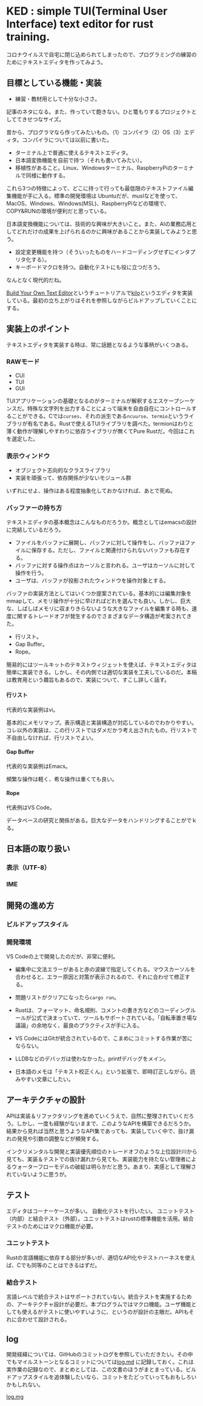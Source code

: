 # KED : simple TUI(Terminal User Interface) text editor for rust training.

コロナウイルスで自宅に閉じ込められてしまったので、プログラミングの練習のためにテキストエディタを作ってみよう。

## 目標としている機能・実装

* 練習・教材用として十分な小ささ。

記事のネタになる。また、作っていて飽きない。ひと篭もりするプロジェクトとしててきせつなサイズ。

昔から、プログラマなら作ってみたいもの。（1）コンパイラ（2）OS（3）エディタ。コンパイラについては以前に書いた。

* ターミナル上で普通に使えるテキストエディタ。
* 日本語変換機能を自前で持つ（それも書いてみたい）。
* 移植性があること。Linux、Windowsターミナル、RaspberryPiのターミナルで同様に動作する。

これら3つの特徴によって、どこに持って行っても最低限のテキストファイル編集機能が手に入る。標準の開発環境は Ubuntuだが、muslなどを使って、MacOS、Windows、Windows(MSL)、RaspberryPiなどの環境で、COPY&RUNの環境が便利だと思っている。

日本語変換機能については、技術的な興味が大きいこと。また、AIの業務応用としてどれだけの成果を上げられるのかに興味があることから実装してみようと思う。


* 設定変更機能を持つ（そういったものをハードコーディングせずにインタプリタ化する）。
* キーボードマクロを持つ。自動化テストにも役に立つだろう。

なんとなく現代的だね。


[Build Your Own Text Editor](https://viewsourcecode.org/snaptoken/kilo/)というチュートリアルで[kilo](https://github.com/antirez/kilo)というエディタを実装している。最初の立ち上がりはそれを参照しながらビルドアップしていくことにする。


## 実装上のポイント

テキストエディタを実装する時は、常に話題となるような事柄がいくつある。

### RAWモード

* CUI
* TUI
* GUI


TUIアプリケーションの基礎となるのがターミナルが解釈するエスケープシーケンスだ。特殊な文字列を出力することによって端末を自由自在にコントロールすることができる。Cでは`curses`、それの派生である`ncuurse`、`termio`というライブラリが有名である。Rustで使えるTUIライブラリを調べた。termionはわりと薄く動作が理解しやすわりに依存ライブラリが無くてPure Rustだ。今回はこれを選定した。

### 表示ウィンドウ

* オブジェクト志向的なクラスライブラリ
* 実装を頑張って、依存関係が少ないモジュール群

いずれにせよ、操作はある程度抽象化しておかなければ、あとで死ぬ。

### バッファーの持ち方

テキストエディタの基本概念はこんなものだろうか。概念としてはemacsの設計に完結しているだろう。

* ファイルをバッファに展開し、バッファに対して操作をし、バッファほファイルに保存する。ただし、ファイルと関連付けられないバッファも存在する。
* バッファに対する操作点はカーソルと言われる。ユーザはカーソルに対して操作を行う。
* ユーザは、バッファが投影されたウィンドウを操作対象とする。

バッファの実装方法としてはいくつか提案されている。基本的には編集対象をmmapして、メモリ操作が十分に早ければどれを選んでも良い。しかし、巨大な、しばしばメモリに収まりきらないような大きなファイルを編集する時も、速度に関するトレードオフが発生するのでさまざまなデータ構造が考案されてきた。


* 行リスト。
* Gap Buffer。
* Rope。

簡易的にはツールキットのテキストウィジェットを使えば、テキストエディタは簡単に実装できる。しかし、その内側では適切な実装を工夫しているのだ。本稿は教育用という趣旨もあるので、実装について、すこし詳しく話す。

#### 行リスト

代表的な実装例はvi。

基本的にメモリマップ。表示構造と実装構造が対応しているのでわかりやすい。コレ以外の実装は、この行リストではダメだかラ考え出されたもの。行リストで不自由しなければ、行リストでよい。

#### Gap Buffer

代表的な実装例はEmacs。

頻繁な操作は軽く、希な操作は重くても良い。

#### Rope

代表例はVS Code。

データベースの研究と関係がある。巨大なデータをハンドリングすることがでｋる。


## 日本語の取り扱い

### 表示（UTF-8）

### IME

## 開発の進め方

### ビルドアップスタイル

### 開発環境

VS Codeの上で開発したのだが、非常に便利。

* 編集中に文法エラーがあると赤の波線で指定してくれる。マウスカーソルを合わせると、エラー原因と対策が表示されるので、それに合わせて修正する。
* 問題リストがクリアになったら`cargo run`。
* Rustは、フォーマット、命名規則、コメントの書き方などのコーディングルールが公式で決まっていて、ツールもサポートされている。「自転車置き場な議論」の余地なく、最良のプラクティスが手に入る。

* VS CodeにはGitが統合されているので、こまめにコミットする作業が苦にならない。

* LLDBなどのデバッガは使わなかった。printfデバッグをメイン。

* 日本語のメモは「テキスト校正くん」という拡張で、即時訂正しながら。読みやすい文章にしたい。

## アーキテクチャの設計

APIは実装＆リファクタリングを進めていくうえで、自然に整理されていくだろう。しかし、一度も経験がないままで、このようなAPIを構築できるだろうか。結果から見れば当然と思うようなAPI集であっても、実装していく中で、抜け漏れの発見や引数の調整などが頻発する。

インクリメンタルな開発と実装優先順位のトレードオフのような上位設計川から見ても、実装＆テストでの抜け漏れから見ても、実装能力を持たない管理者によるウォーターフローモデルの破綻は明らかだと思う。あまり、実感として理解されていないように思うが。

## テスト

エディタはコーナーケースが多い。
自動化テストを行いたい。
ユニットテスト（内部）と結合テスト（外部）。ユニットテストはrustの標準機能を活用。結合テストのためにはマクロ機能が必要。

### ユニットテスト

Rustの言語機能に依存する部分が多いが、適切なAPI化やテストハーネスを使えば、Cでも同等のことはできるはずだ。

### 結合テスト

言語レベルで統合テストはサポートされていない。統合テストを実施するための、アーキテクチャ設計が必要だ。本プログラムではマクロ機能。ユーザ機能としても使えるがテストに使いやすいように、というのが設計の主眼だ。APIもそれに合わせて設計される。


## log

開発経緯については、GitHubのコミットログを参照していただきたい。その中でもマイルストーンとなるコミットについては[log.md](log.md) に記録しておく。これは実作業の記録なので、まとめとしては、この文書のほうがまとまっている。ビルドアップスタイルを追体験したいなら、コミットをたどっていってもおもしろいかもしれない。

[log.mg](log.md)

